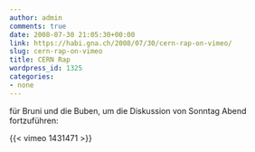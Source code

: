 ```yaml
---
author: admin
comments: true
date: 2008-07-30 21:05:30+00:00
link: https://habi.gna.ch/2008/07/30/cern-rap-on-vimeo/
slug: cern-rap-on-vimeo
title: CERN Rap
wordpress_id: 1325
categories:
- none
---
```


für Bruni und die Buben, um die Diskussion von Sonntag Abend fortzuführen: 

{{< vimeo 1431471 >}}
